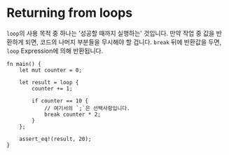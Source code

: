 # Returning from loops

`loop`의 사용 목적 중 하나는 '성공할 때까지 실행하는' 것입니다. 만약 작업 중 값을 반환하게 되면, 코드의 나머지 부분들을 무시해야 할 겁니다. `break` 뒤에 반환값을 두면, `loop` Expression에 의해 반환됩니다.

```rust,editable
fn main() {
    let mut counter = 0;

    let result = loop {
        counter += 1;

        if counter == 10 {
            // 여기서의 `;`은 선택사항입니다.
            break counter * 2;
        }
    };

    assert_eq!(result, 20);
}
```